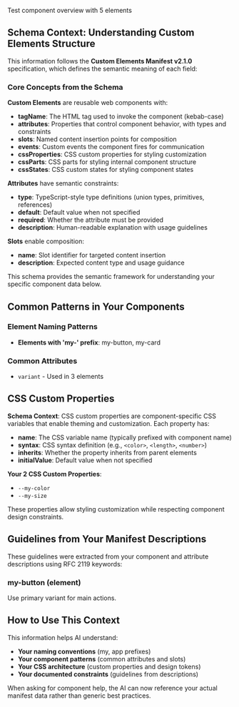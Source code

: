 Test component overview with 5 elements

## Schema Context: Understanding Custom Elements Structure

This information follows the **Custom Elements Manifest v2.1.0** specification, which defines the semantic meaning of each field:

### Core Concepts from the Schema

**Custom Elements** are reusable web components with:
- **tagName**: The HTML tag used to invoke the component (kebab-case)
- **attributes**: Properties that control component behavior, with types and constraints
- **slots**: Named content insertion points for composition
- **events**: Custom events the component fires for communication
- **cssProperties**: CSS custom properties for styling customization
- **cssParts**: CSS parts for styling internal component structure
- **cssStates**: CSS custom states for styling component states

**Attributes** have semantic constraints:
- **type**: TypeScript-style type definitions (union types, primitives, references)
- **default**: Default value when not specified
- **required**: Whether the attribute must be provided
- **description**: Human-readable explanation with usage guidelines

**Slots** enable composition:
- **name**: Slot identifier for targeted content insertion
- **description**: Expected content type and usage guidance

This schema provides the semantic framework for understanding your specific component data below.

## Common Patterns in Your Components

### Element Naming Patterns

- **Elements with 'my-' prefix**: my-button, my-card

### Common Attributes

- `variant` - Used in 3 elements

## CSS Custom Properties

**Schema Context**: CSS custom properties are component-specific CSS variables that enable theming and customization. Each property has:
- **name**: The CSS variable name (typically prefixed with component name)
- **syntax**: CSS syntax definition (e.g., `<color>`, `<length>`, `<number>`)
- **inherits**: Whether the property inherits from parent elements
- **initialValue**: Default value when not specified

**Your 2 CSS Custom Properties**:

- `--my-color`
- `--my-size`

These properties allow styling customization while respecting component design constraints.

## Guidelines from Your Manifest Descriptions

These guidelines were extracted from your component and attribute descriptions using RFC 2119 keywords:

### my-button (element)
Use primary variant for main actions.

## How to Use This Context

This information helps AI understand:
- **Your naming conventions** (my, app prefixes)
- **Your component patterns** (common attributes and slots)
- **Your CSS architecture** (custom properties and design tokens)
- **Your documented constraints** (guidelines from descriptions)

When asking for component help, the AI can now reference your actual manifest data rather than generic best practices.